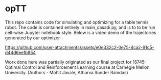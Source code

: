 # opTT
This repo contains code for simulating and optimizing for a table tennis robot. The code is contained entirely in main_casadi.py, and is to to be run cell-wise Jupyter notebook style.  Below is a video demo of the trajectories generated by our optimizer -


https://github.com/user-attachments/assets/e0e332c2-0e75-4ca2-91c5-d44d6ee1b854


Work done here was partially originated as our final project for 16745: Optimal Control and Reinforcement Learning course at Carnegie Mellon University.
(Authors - Mohit Javale, Atharva Sunder Ramdas)
